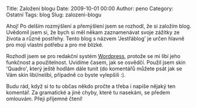 Title: Založení blogu
Date: 2009-10-01 00:00
Author: peno
Category: Ostatní
Tags: blog
Slug: zalozeni-blogu

Ahoj! Po delším rozmýšlení a přemýšlení jsem se rozhodl, že si založím
blog. Uvědomil jsem si, že bych si měl někam zaznamenávat svoje zážitky
ze života a různé postřehy. Tento blog s názvem 'Jestřáblog' je určen
hlavně pro moji vlastní potřebu a pro mé blízké.

Rozhodl jsem se pro redakční systém [Wordpress][], protože se mi líbí
jeho funkčnost a použitelnost. Uvidíme časem, jak se osvědčí. Použil
jsem skin 'Quadro', který ještě hodlám dále tunit (do komentářů můžete
psát jak se Vám skin líbí/nelíbí, případně co byste vylepšili :).

Budu rád, když si to tu občas někdo pročte a třeba i napíše nějaký ten
komentář. Za gramatické a jiné chyby, které tu nasekám, se předem
omlouvám. Přeji příjemné čtení!

  [Wordpress]: http://wordpress.org/
